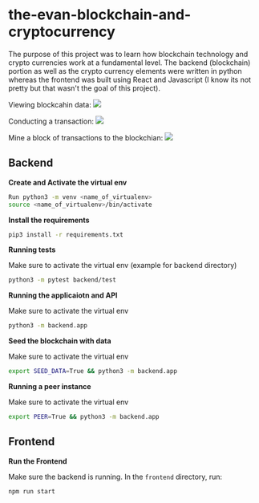 # the-evan-blockchain-and-cryptocurrency

The purpose of this project was to learn how blockchain technology and crypto currencies work at a fundamental level. The backend (blockchain) portion as well as the crypto currency elements were written in python whereas the frontend was built using React and Javascript (I know its not pretty but that wasn't the goal of this project).

Viewing blockcahin data:
![](videos/view-blockchain-data.gif)

Conducting a transaction:
![](videos/conduct-transactions.gif)

Mine a block of transactions to the blockchian:
![](videos/mine-block-to-blockchain.gif)

## Backend

**Create and Activate the virtual env**

```bash
Run python3 -m venv <name_of_virtualenv>
source <name_of_virtualenv>/bin/activate
```

**Install the requirements**

```bash
pip3 install -r requirements.txt
```

**Running tests**

Make sure to activate the virtual env
(example for backend directory)

```bash
python3 -m pytest backend/test
```

**Running the applicaiotn and API**

Make sure to activate the virtual env

```bash
python3 -m backend.app
```

**Seed the blockchain with data**

Make sure to activate the virtual env

```bash
export SEED_DATA=True && python3 -m backend.app
```

**Running a peer instance**

Make sure to activate the virtual env

```bash
export PEER=True && python3 -m backend.app
```

## Frontend

**Run the Frontend**

Make sure the backend is running.
In the `frontend` directory, run:

```bash
npm run start
```
